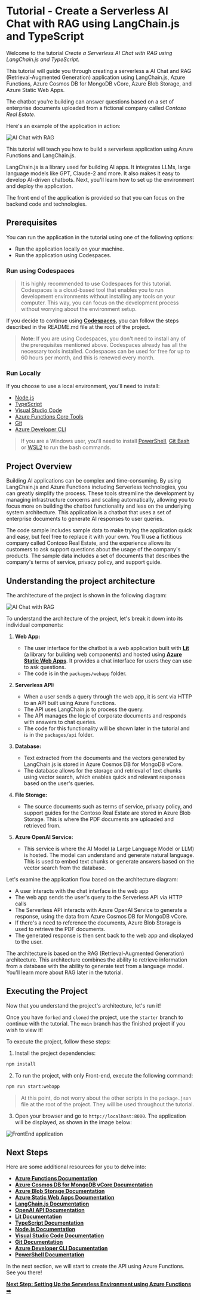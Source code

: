 # Tutorial - Create a Serverless AI Chat with RAG using LangChain.js and TypeScript

Welcome to the tutorial _Create a Serverless AI Chat with RAG using LangChain.js and TypeScript_.

This tutorial will guide you through creating a serverless a AI Chat and RAG (Retrieval-Augmented Generation) application using LangChain.js, Azure Functions, Azure Cosmos DB for MongoDB vCore, Azure Blob Storage, and Azure Static Web Apps.

The chatbot you're building can answer questions based on a set of enterprise documents uploaded from a fictional company called _Contoso Real Estate_.

Here's an example of the application in action:

![AI Chat with RAG](../../docs/images/demo.gif)

This tutorial will teach you how to build a serverless application using Azure Functions and LangChain.js.

LangChain.js is a library used for building AI apps. It integrates LLMs, large language models like GPT, Claude-2 and more. It also makes it easy to develop AI-driven chatbots. Next, you'll learn how to set up the environment and deploy the application.

The front end of the application is provided so that you can focus on the backend code and technologies.

## Prerequisites

You can run the application in the tutorial using one of the following options:

- Run the application locally on your machine.
- Run the application using Codespaces.

### Run using Codespaces

> It is highly recommended to use Codespaces for this tutorial. Codespaces is a cloud-based tool that enables you to run development environments without installing any tools on your computer. This way, you can focus on the development process without worrying about the environment setup.

If you decide to continue using **[Codespaces](https://github.com/features/codespaces)**, you can follow the steps described in the README.md file at the root of the project.

> **Note**: If you are using Codespaces, you don't need to install any of the prerequisites mentioned above. Codespaces already has all the necessary tools installed. Codespaces can be used for free for up to 60 hours per month, and this is renewed every month.

### Run Locally

If you choose to use a local environment, you'll need to install:

- [Node.js](https://nodejs.org/en/download/)
- [TypeScript](https://www.typescriptlang.org/download)
- [Visual Studio Code](https://code.visualstudio.com/download)
- [Azure Functions Core Tools](https://docs.microsoft.com/en-us/azure/azure-functions/functions-run-local?tabs=windows%2Ccsharp%2Cbash)
- [Git](https://git-scm.com/downloads)
- [Azure Developer CLI](https://docs.microsoft.com/en-us/cli/azure/install-azure-cli)

> If you are a Windows user, you'll need to install [PowerShell](https://learn.microsoft.com/powershell/scripting/install/installing-powershell-on-windows?view=powershell-7.4), [Git Bash](https://git-scm.com/downloads) or [WSL2](https://learn.microsoft.com/windows/wsl/install) to run the bash commands.

## Project Overview

Building AI applications can be complex and time-consuming. By using LangChain.js and Azure Functions including Serverless technologies, you can greatly simplify the process. These tools streamline the development by managing infrastructure concerns and scaling automatically, allowing you to focus more on building the chatbot functionality and less on the underlying system architecture. This application is a chatbot that uses a set of enterprise documents to generate AI responses to user queries.

The code sample includes sample data to make trying the application quick and easy, but feel free to replace it with your own. You'll use a fictitious company called Contoso Real Estate, and the experience allows its customers to ask support questions about the usage of the company's products. The sample data includes a set of documents that describes the company's terms of service, privacy policy, and support guide.

## Understanding the project architecture

The architecture of the project is shown in the following diagram:

![AI Chat with RAG](../../docs/images/architecture.drawio.png)

To understand the architecture of the project, let's break it down into its individual components:

1. **Web App:**

   - The user interface for the chatbot is a web application built with **[Lit](https://lit.dev/)** (a library for building web components) and hosted using **[Azure Static Web Apps](https://learn.microsoft.com/azure/static-web-apps/overview)**. It provides a chat interface for users they can use to ask questions.
   - The code is in the `packages/webapp` folder.

2. **Serverless API:**

   - When a user sends a query through the web app, it is sent via HTTP to an API built using Azure Functions.
   - The API uses LangChain.js to process the query.
   - The API manages the logic of corporate documents and responds with answers to chat queries.
   - The code for this functionality will be shown later in the tutorial and is in the `packages/api` folder.

3. **Database:**

   - Text extracted from the documents and the vectors generated by LangChain.js is stored in Azure Cosmos DB for MongoDB vCore.
   - The database allows for the storage and retrieval of text chunks using vector search, which enables quick and relevant responses based on the user's queries.

4. **File Storage:**

   - The source documents such as terms of service, privacy policy, and support guides for the Contoso Real Estate are stored in Azure Blob Storage. This is where the PDF documents are uploaded and retrieved from.

5. **Azure OpenAI Service:**

   - This service is where the AI Model (a Large Language Model or LLM) is hosted. The model can understand and generate natural language. This is used to embed text chunks or generate answers based on the vector search from the database.

Let's examine the application flow based on the architecture diagram:

- A user interacts with the chat interface in the web app
- The web app sends the user's query to the Serverless API via HTTP calls
- The Serverless API interacts with Azure OpenAI Service to generate a response, using the data from Azure Cosmos DB for MongoDB vCore.
- If there's a need to reference the documents, Azure Blob Storage is used to retrieve the PDF documents.
- The generated response is then sent back to the web app and displayed to the user.

The architecture is based on the RAG (Retrieval-Augmented Generation) architecture. This architecture combines the ability to retrieve information from a database with the ability to generate text from a language model. You'll learn more about RAG later in the tutorial.

## Executing the Project

Now that you understand the project's architecture, let's run it!

Once you have `forked` and `cloned` the project, use the `starter` branch to continue with the tutorial. The `main` branch has the finished project if you wish to view it!

To execute the project, follow these steps:

1. Install the project dependencies:

```bash
npm install
```

2. To run the project, with only Front-end, execute the following command:

```bash
npm run start:webapp
```

> At this point, do not worry about the other scripts in the `package.json` file at the root of the project. They will be used throughout the tutorial.

3. Open your browser and go to `http://localhost:8000`. The application will be displayed, as shown in the image below:

![FrontEnd application](./images/application-webapp.png)

## Next Steps

Here are some additional resources for you to delve into:

- **[Azure Functions Documentation](https://learn.microsoft.com/azure/azure-functions/)**
- **[Azure Cosmos DB for MongoDB vCore Documentation](https://learn.microsoft.com/azure/cosmos-db/mongodb/vcore/)**
- **[Azure Blob Storage Documentation](https://learn.microsoft.com/azure/storage/blobs/)**
- **[Azure Static Web Apps Documentation](https://learn.microsoft.com/azure/static-web-apps/)**
- **[LangChain.js Documentation](https://js.langchain.com/docs/get_started/introduction)**
- **[OpenAI API Documentation](https://platform.openai.com/docs/introduction)**
- **[Lit Documentation](https://lit.dev/)**
- **[TypeScript Documentation](https://www.typescriptlang.org/docs/)**
- **[Node.js Documentation](https://nodejs.org/en/docs/)**
- **[Visual Studio Code Documentation](https://code.visualstudio.com/docs)**
- **[Git Documentation](https://git-scm.com/doc)**
- **[Azure Developer CLI Documentation](https://docs.microsoft.com/en-us/cli/azure/install-azure-cli)**
- **[PowerShell Documentation](https://learn.microsoft.com/powershell/scripting/install/installing-powershell-on-windows?view=powershell-7.4)**

In the next section, we will start to create the API using Azure Functions. See you there!

**[Next Step: Setting Up the Serverless Environment using Azure Functions ➡️](./02-setting-up-azure-functions.md)**
